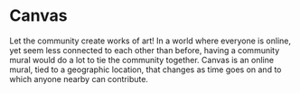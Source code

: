 # Canvas

Let the community create works of art! In a world where everyone is online, yet seem less connected to each other than before, having a community mural would do a lot to tie the community together. Canvas is an online mural, tied to a geographic location, that changes as time goes on and to which anyone nearby can contribute.
